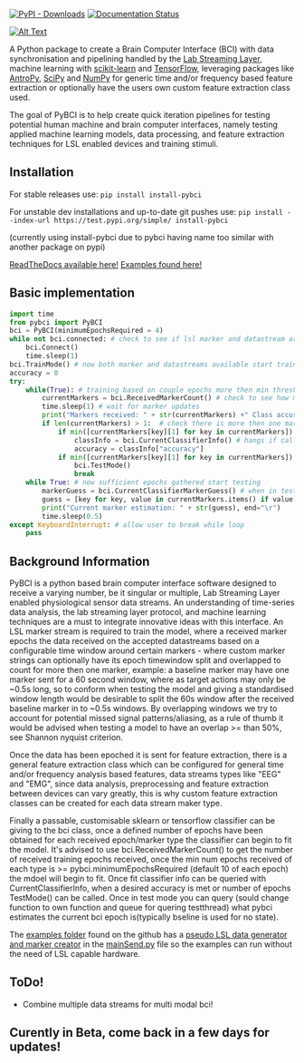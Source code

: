 [![PyPI - Downloads](https://img.shields.io/pypi/dm/install-pybci)](https://pypi.org/project/install-pybci)  [![Documentation Status](https://readthedocs.org/projects/pybci/badge/?version=latest)](https://pybci.readthedocs.io/en/latest/?badge=latest)

[![Alt Text](https://github.com/LMBooth/pybci/blob/main/docs/Images/pyBCITitle)](https://github.com/LMBooth/pybci)

A Python package to create a Brain Computer Interface (BCI) with data synchronisation and pipelining handled by the [Lab Streaming Layer](https://github.com/sccn/labstreaminglayer), machine learning with [scikit-learn](https://scikit-learn.org/stable/#) and [TensorFlow](https://www.tensorflow.org/install), leveraging packages like [AntroPy](https://github.com/raphaelvallat/antropy), [SciPy](https://scipy.org/) and [NumPy](https://numpy.org/) for generic time and/or frequency based feature extraction or optionally have the users own custom feature extraction class used.

The goal of PyBCI is to help create quick iteration pipelines for testing potential human machine and brain computer interfaces, namely testing applied machine learning models, data processing, and feature extraction techniques for LSL enabled devices and training stimuli.

## Installation
For stable releases use: ```pip install install-pybci```

For unstable dev installations and up-to-date git pushes use: ```pip install --index-url https://test.pypi.org/simple/ install-pybci```

(currently using install-pybci due to pybci having name too similar with another package on pypi)

[ReadTheDocs available here!](https://pybci.readthedocs.io/en/latest/)      [Examples found here!](https://github.com/LMBooth/pybci/tree/main/pybci/Examples)

## Basic implementation
```python
import time
from pybci import PyBCI
bci = PyBCI(minimumEpochsRequired = 4)
while not bci.connected: # check to see if lsl marker and datastream are available
    bci.Connect()
    time.sleep(1)
bci.TrainMode() # now both marker and datastreams available start training on received epochs
accuracy = 0
try:
    while(True): # training based on couple epochs more then min threshold for classifying
        currentMarkers = bci.ReceivedMarkerCount() # check to see how many received epochs, if markers sent to close together will be ignored till done processing
        time.sleep(1) # wait for marker updates
        print("Markers received: " + str(currentMarkers) +" Class accuracy: " + str(accuracy), end="\r")
        if len(currentMarkers) > 1:  # check there is more then one marker type received
            if min([currentMarkers[key][1] for key in currentMarkers]) > bci.minimumEpochsRequired:
                classInfo = bci.CurrentClassifierInfo() # hangs if called too early
                accuracy = classInfo["accuracy"]
            if min([currentMarkers[key][1] for key in currentMarkers]) > bci.minimumEpochsRequired+1:  
                bci.TestMode()
                break
    while True: # now sufficient epochs gathered start testing
        markerGuess = bci.CurrentClassifierMarkerGuess() # when in test mode only y_pred returned
        guess = [key for key, value in currentMarkers.items() if value[0] == markerGuess]
        print("Current marker estimation: " + str(guess), end="\r")
        time.sleep(0.5)
except KeyboardInterrupt: # allow user to break while loop
    pass
```

## Background Information
PyBCI is a python based brain computer interface software designed to receive a varying number, be it singular or multiple, Lab Streaming Layer enabled physiological sensor data streams. An understanding of time-series data analysis, the lab streaming layer protocol, and machine learning techniques are a must to integrate innovative ideas with this interface. An LSL marker stream is required to train the model, where a received marker epochs the data received on the accepted datastreams based on a configurable time window around certain markers - where custom marker strings can optionally have its epoch timewindow split and overlapped to count for more then one marker, example: a baseline marker may have one marker sent for a 60 second window, where as target actions may only be ~0.5s long, so to conform when testing the model and giving a standardised window length would be desirable to split the 60s window after the received baseline marker in to ~0.5s windows. By overlapping windows we try to account for potential missed signal patterns/aliasing, as a rule of thumb it would be advised when testing a model to have an overlap >= than 50%, see Shannon nyquist criterion.

Once the data has been epoched it is sent for feature extraction, there is a general feature extraction class which can be configured for general time and/or frequency analysis based features, data streams types like "EEG" and "EMG", since data analysis, preprocessing and feature extraction between devices can vary greatly, this is why custom feature extraction classes can be created for each data stream maker type. 

Finally a passable, customisable sklearn or tensorflow classifier can be giving to the bci class, once a defined number of epochs have been obtained for each received epoch/marker type the classifier can begin to fit the model. It's advised to use bci.ReceivedMarkerCount() to get the number of received training epochs received, once the min num epochs received of each type is >= pybci.minimumEpochsRequired (default 10 of each epoch) the mdoel will begin to fit. Once fit classifier info can be queried with CurrentClassifierInfo, when a desired accuracy is met or number of epochs TestMode() can be called. Once in test mode you can query (sould change function to own function and queue for quering testthread) what pybci estimates the current bci epoch is(typically bseline is used for no state).

The [examples folder](https://github.com/LMBooth/pybci/tree/main/pybci/Examples) found on the github has a [pseudo LSL data generator and marker creator](https://github.com/LMBooth/pybci/tree/main/pybci/Examples/PsuedoLSLStreamGenerator) in the [mainSend.py](https://github.com/LMBooth/pybci/tree/main/pybci/Examples/PsuedoLSLStreamGenerator/mainSend.py) file so the examples can run without the need of LSL capable hardware. 




## ToDo!
- Combine multiple data streams for multi modal bci!

## Curently in Beta, come back in a few days for updates!
